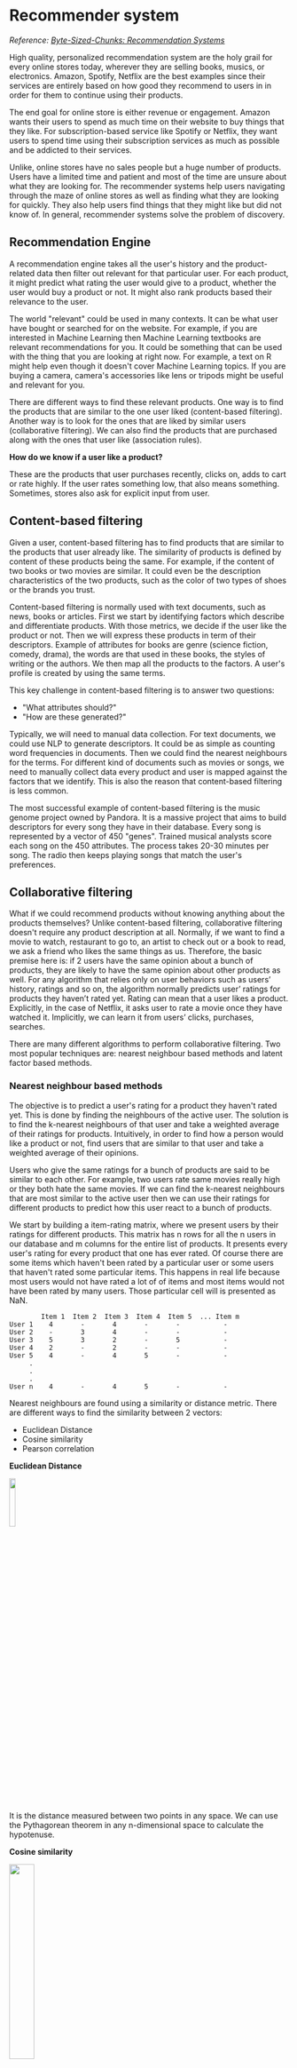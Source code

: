 # Recommender system

*Reference: [Byte-Sized-Chunks: Recommendation
Systems](https://www.udemy.com/recommendation-systems/)*

High quality, personalized recommendation system are the holy grail for every
online stores today, wherever they are selling books, musics, or electronics.
Amazon, Spotify, Netflix are the best examples since their services are
entirely based on how good they recommend to users in in order for them to
continue using their products.

The end goal for online store is either revenue or engagement. Amazon wants
their users to spend as much time on their website to buy things that they
like. For subscription-based service like Spotify or Netflix, they want users
to spend time using their subscription services as much as possible and be
addicted to their services.

Unlike, online stores have no sales people but a huge number of products. Users
have a limited time and patient and most of the time are unsure about what they
are looking for. The recommender systems help users navigating through the maze
of online stores as well as finding what they are looking for quickly. They
also help users find things that they might like but did not know of. In
general, recommender systems solve the problem of discovery.

## Recommendation Engine

A recommendation engine takes all the user's history and the product-related
data then filter out relevant for that particular user. For each product, it
might predict what rating the user would give to a product, whether the user
would buy a product or not. It might also rank products based their relevance
to the user.

The world "relevant" could be used in many contexts. It can be what user have
bought or searched for on the website. For example, if you are interested in
Machine Learning then Machine Learning textbooks are relevant recommendations for
you. It could be something that can be used with the thing that you are looking
at right now. For example, a text on R might help even though it doesn't cover
Machine Learning topics. If you are buying a camera, camera's accessories like
lens or tripods might be useful and relevant for you.

There are different ways to find these relevant products. One way is to find
the products that are similar to the one user liked (content-based filtering).
Another way is to look for the ones that are liked by similar users
(collaborative filtering). We can also find the products that
are purchased along with the ones that user like (association rules).

**How do we know if a user like a product?**

These are the products that user purchases recently, clicks on, adds to cart or
rate highly. If the user rates something low, that also means something.
Sometimes, stores also ask for explicit input from user.

## Content-based filtering

Given a user, content-based filtering has to find products that are similar to
the products that user already like. The similarity of products is defined by
content of these products being the same. For example, if the content of two
books or two movies are similar. It could even be the description
characteristics of the two products, such as the color of two types of
shoes or the brands you trust.

Content-based filtering is normally used with text documents, such as news,
books or articles. First we start by identifying factors which describe and
differentiate products. With those metrics, we decide if the user like the
product or not. Then we will express these products in term of their
descriptors. Example of attributes for books are genre (science fiction,
comedy, drama), the words are that used in these books, the styles of writing
or the authors. We then map all the products to the factors. A user's profile
is created by using the same terms.

This key challenge in content-based filtering is to answer two questions:
- "What attributes should?"
- "How are these generated?"

Typically, we will need to manual data collection. For text documents, we could
use NLP to generate descriptors. It could be as simple as counting word
frequencies in documents. Then we could find the nearest neighbours for the
terms. For different kind of documents such as movies or songs, we need to
manually collect data every product and user is mapped against the factors that
we identify. This is also the reason that content-based filtering is less
common.

The most successful example of content-based filtering is the music genome
project owned by Pandora. It is a massive project that aims to build
descriptors for every song they have in their database. Every song is
represented by a vector of 450 "genes". Trained musical analysts score each
song on the 450 attributes. The process takes 20-30 minutes per song. The radio
then keeps playing songs that match the user's preferences.

## Collaborative filtering

What if we could recommend products without knowing anything about the products
themselves? Unlike content-based filtering, collaborative filtering doesn't
require any product description at all. Normally, if we want to find a movie to
watch, restaurant to go to, an artist to check out or a book to read, we ask a
friend who likes the same things as us. Therefore, the basic premise here is:
if 2 users have the same opinion about a bunch of products, they are likely to
have the same opinion about other products as well. For any algorithm that
relies only on user behaviors such as users’ history, ratings and so on, the
algorithm normally predicts user’ ratings for products they haven’t rated yet.
Rating can mean that a user likes a product. Explicitly, in the case of
Netflix, it asks user to rate a movie once they have watched it. Implicitly, we
can learn it from users’ clicks, purchases, searches.

There are many different algorithms to perform collaborative filtering. Two
most popular techniques are: nearest neighbour based methods and latent factor
based methods.

### Nearest neighbour based methods

The objective is to predict a user's rating for a product they haven't rated
yet. This is done by finding the neighbours of the active user. The solution is
to find the k-nearest neighbours of that user and take a weighted average of
their ratings for products. Intuitively, in order to find how a person would
like a product or not, find users that are similar to that user and take a
weighted average of their opinions.

Users who give the same ratings for a bunch of products are said to be similar
to each other. For example, two users rate same movies really high or they both
hate the same movies. If we can find the k-nearest neighbours that are most
similar to the active user then we can use their ratings for different products
to predict how this user react to a bunch of products.

We start by building a item-rating matrix, where we present users by their
ratings for different products. This matrix has n rows for all the n users in
our database and m columns for the entire list of products. It presents every
user's rating for every product that one has ever rated. Of course there are
some items which haven't been rated by a particular user or some users that
haven't rated some particular items. This happens in real life because most
users would not have rated a lot of of items and most items would not have been
rated by many users. Those particular cell will is presented as NaN.

```
        Item 1  Item 2  Item 3  Item 4  Item 5  ... Item m
User 1    4       -       4       -       -           -
User 2    -       3       4       -       -           -
User 3    5       3       2       -       5           -
User 4    2       -       2       -       -           -
User 5    4       -       4       5       -           -
     .
     .
     .
User n    4       -       4       5       -           -
```

Nearest neighbours are found using a similarity or distance metric. There are
different ways to find the similarity between 2 vectors:
- Euclidean Distance
- Cosine similarity
- Pearson correlation

**Euclidean Distance**

<img src="img/euclidean_distance.png" width="15%">

It is the distance measured between two points in any space. We can use the
Pythagorean theorem in any n-dimensional space to calculate the hypotenuse.

**Cosine similarity**

<img src="img/cosine_similarity.png" width="30%">

Find the angle between two vectors and that will be the cosine similarity. The
lower the cosine, the more similar these vectors are.

**Pearson correlation**

<img src="img/pearson_correlation.png" width="30%">

Given any two variables, the correlation is the measure of how similar of those
variables are or how similar the changes in those variables are. The Pearson
correlation is nothing but a correlation that you would normally measure when
you try something to do something like a linear regression. It is analogous to
cosine similarity after adjusting by the respective means. The vectors here are
users' ratings for different products. Each certain will have a certain bias.
Some will rate movies but some might have a tendency to rate everything low.

**How do we account for these biases?**

One way could be to normalize users' ratings by their average ratings. This is
exactly what the Pearson correlation does.

**Goal:** Find the predicted rating of active user a for product i.

<img src="img/predicted_rating.png" width="30%">

- Start with the average rating of the active user a for any product.
- For each neighbour (U is the set of nearest neighbours of active user a), add
  the rating of a user u for product i, but adjust the neighbours' ratings by
  their average ratings and the similarity between user u and active user a.

**How do we find the top picks for a user?**

We need to predict the ratings for products the user hasn't bought or seen.
Then pick the top n rated products.

**Discussion**

Nearest neighbour based methods are also called memory based methods. They
usually involve in-memory calculations on the entire (or a large part) of the
user rating database. In order to find the nearest neighbours of a particular
user we have to find the distance between that user and all the other users in
the user database and sort them by their distances to find the nearest
neighbours. This requires a huge amount of calculation. Therefore, it is a 
challenge for scalability.

The collaborative filtering we have seen so far is user centric. We could also
perform item centric collaborative filering. The neighbours could be the
nearest neighbours of a product rather than users.

### Latent factor based methods

The baisc idea behind laten factor based methods is to take users and their
ratings for different products and then identify hidden factors that influence
a user's rating. The idea for this comes from a concept called Latent semantic
indexing which is a way to find hidden factors which explains a document or a
piece of text. This is analogous to content-based filtering except that the
factors are identified by the learning algorithm. Sometimes the factors might
turn out to have meaning. Other times, they might be abstract factors with no
real life meaning.

Taking the same first step as in nearest neighbour based methods, we represent
users by their ratings for different products. Given that matrix, we factorize/
decompose it, into 2 matrices, one where users are mapped onto hidden factors and
one where items are mapped onto hidden factors.

<img src="img/matrix_factorization.png" width="50%">

## Association rules
